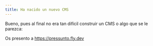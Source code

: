 ```yaml
---
title: Ha nacido un nuevo CMS
---
```


Bueno, pues al final no era tan difícil construir un CMS o algo que se le parezca:

Os presento a https://pressunto.fly.dev

